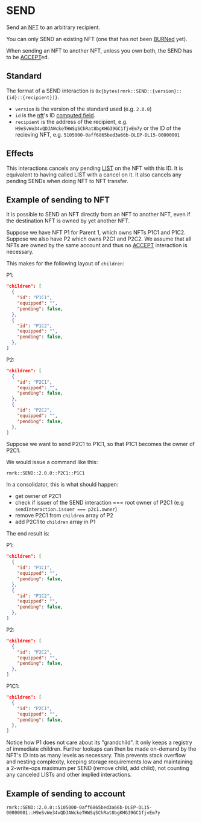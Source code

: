 # SEND

Send an [NFT](../entities/nft.md) to an arbitrary recipient.

You can only SEND an existing NFT (one that has not been [BURNed](burn.md) yet).

When sending an NFT to another NFT, unless you own both, the SEND has to be [ACCEPT](accept.md)ed.

## Standard

The format of a SEND interaction is `0x{bytes(rmrk::SEND::{version}::{id}::{recipient})}`.

- `version` is the version of the standard used (e.g. `2.0.0`)
- `id` is the [nft](../entity/nft.md)'s ID [computed field](../entity/nft.md/#computed-fields).
- `recipient` is the address of the recipient, e.g.
  `H9eSvWe34vQDJAWckeTHWSqSChRat8bgKHG39GC1fjvEm7y` or the ID of the recieving NFT, e.g.
  `5105000-0aff6865bed3a66b-DLEP-DL15-00000001`

## Effects

This interactions cancels any pending [LIST](list.md) on the NFT with this ID. It is equivalent to
having called LIST with a cancel on it. It also cancels any pending SENDs when doing NFT to NFT
transfer.

## Example of sending to NFT

It is possible to SEND an NFT directly from an NFT to another NFT, even if the destination NFT is
owned by yet another NFT.

Suppose we have NFT P1 for Parent 1, which owns NFTs P1C1 and P1C2. Suppose we also have P2 which
owns P2C1 and P2C2. We assume that all NFTs are owned by the same account and thus no
[ACCEPT](accept.md) interaction is necessary.

This makes for the following layout of `children`:

P1:

```json
"children": [
  {
    "id": "P1C1",
    "equipped": "",
    "pending": false,
  },
  {
    "id": "P1C2",
    "equipped": "",
    "pending": false,
  },
]
```

P2:

```json
"children": [
  {
    "id": "P2C1",
    "equipped": "",
    "pending": false,
  },
  {
    "id": "P2C2",
    "equipped": "",
    "pending": false,
  },
]
```

Suppose we want to send P2C1 to P1C1, so that P1C1 becomes the owner of P2C1.

We would issue a command like this:

```
rmrk::SEND::2.0.0::P2C1::P1C1
```

In a consolidator, this is what should happen:

- get owner of P2C1
- check if issuer of the SEND interaction === root owner of P2C1 (e.g `sendInteraction.issuer === p2c1.owner`)
- remove P2C1 from `children` array of P2
- add P2C1 to `children` array in P1

The end result is:

P1:

```json
"children": [
  {
    "id": "P1C1",
    "equipped": "",
    "pending": false,
  },
  {
    "id": "P1C2",
    "equipped": "",
    "pending": false,
  },
]
```

P2:

```json
"children": [
  {
    "id": "P2C2",
    "equipped": "",
    "pending": false,
  },
]
```

P1C1:

```json
"children": [
  {
    "id": "P2C1",
    "equipped": "",
    "pending": false,
  },
]
```

Notice how P1 does not care about its "grandchild". It only keeps a registry of immediate children.
Further lookups can then be made on-demand by the NFT's ID into as many levels as necessary. This
prevents stack overflow and nesting complexity, keeping storage requirements low and maintaining a
2-write-ops maximum per SEND (remove child, add child), not counting any canceled LISTs and other
implied interactions.

## Example of sending to account

```
rmrk::SEND::2.0.0::5105000-0aff6865bed3a66b-DLEP-DL15-00000001::H9eSvWe34vQDJAWckeTHWSqSChRat8bgKHG39GC1fjvEm7y
```

